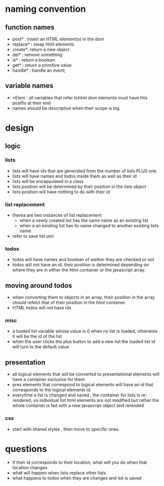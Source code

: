 # naming convention
## function names
* post* : insert an HTML element(s) in the dom 
* replace* : swap html elements
* create*: return a new object
* del* : remove something
* is* : return a boolean
* get* : return a primitive value
* handle* : handle an event;
## variable names
* \*Elem : all variables that refer tohtml dom elements must have this postfix at their end
* names should be descriptive when their scope is big


# design

## logic
### lists
* lists will have ids that are generated from the number of lists PLUS one. 
* lists will have names and todos inside them as well as their id
* lists will be encapsulated in a class
* lists position will be determined by their position in the lists object
* lists position will have nothing to do with their id
### list replacement
* therea are two instances of list replacement
    * when a newly created list has the same name as an existing list
    * when a an existing list has its name changed to another existing lists name
*  refer to save list uml
### todos
* todos will have names and boolean of wether they are checked or not 
* todos will not have an id, their position is determined depending on where they are in either the html container or the javascript array.
## moving around todos
* when converting them to objects in an array, their position in the array should refelct that of their position in the html container.
* HTML todos will not have ids
### misc
* a loaded list variable whose value is 0 when no list is loaded, otherwise it will be the id of the list
* when the user clicks the plus button to add a new list the loaded list id will turn to the default value

## presentation
* all logical elements that will be converted to presentational elements will have a container exclusive for them
* pres elements that correspond to logical elements will have an id that corresponds to the logical elements id
* everytime a list is changed and saved , the container for lists is re-rendered, so individual list html elements are not modified but rather the whole container is fed with a new javascript object and rerended
### css
* start with shared styles , then move to specific ones.

# questions 
* if their id corresponds to their location, what will you do when that location changes
* what will happen when lists replace other lists
* what happens to todos when they are changes and lsit is saved